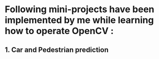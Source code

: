 # Following mini-projects have been implemented by me while learning how to operate OpenCV :

## 1. Car and Pedestrian prediction
